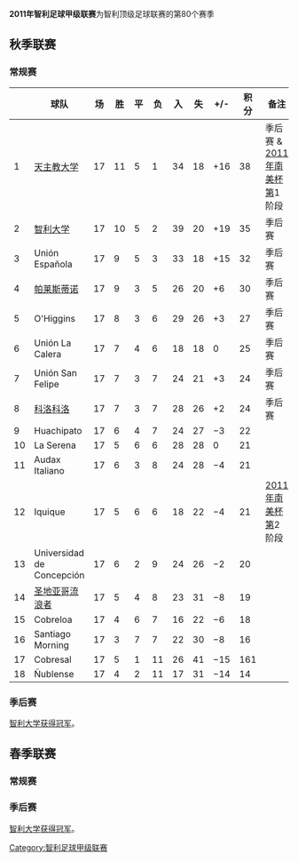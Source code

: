 **2011年智利足球甲级联赛**为智利顶级足球联赛的第80个赛季

## 秋季联赛

### 常规赛

|    | 球队                                                               | 场  | 胜  | 平 | 负  | 入  | 失  | \+/- | 积分  | 备注                                                                      |
| -- | ---------------------------------------------------------------- | -- | -- | - | -- | -- | -- | ---- | --- | ----------------------------------------------------------------------- |
| 1  | [天主教大学](../Page/天主教大学竞技俱乐部.md "wikilink")                        | 17 | 11 | 5 | 1  | 34 | 18 | \+16 | 38  | 季后赛 & [2011年南美杯第](https://zh.wikipedia.org/wiki/2011年南美杯 "wikilink")1阶段 |
| 2  | [智利大学](../Page/智利大学足球俱乐部.md "wikilink")                          | 17 | 10 | 5 | 2  | 39 | 20 | \+19 | 35  | 季后赛                                                                     |
| 3  | Unión Española                                                   | 17 | 9  | 5 | 3  | 33 | 18 | \+15 | 32  | 季后赛                                                                     |
| 4  | [帕莱斯蒂诺](https://zh.wikipedia.org/wiki/帕莱斯蒂诺竞技俱乐部 "wikilink")     | 17 | 9  | 3 | 5  | 26 | 20 | \+6  | 30  | 季后赛                                                                     |
| 5  | O'Higgins                                                        | 17 | 8  | 3 | 6  | 29 | 26 | \+3  | 27  | 季后赛                                                                     |
| 6  | Unión La Calera                                                  | 17 | 7  | 4 | 6  | 18 | 18 | 0    | 25  | 季后赛                                                                     |
| 7  | Unión San Felipe                                                 | 17 | 7  | 3 | 7  | 24 | 21 | \+3  | 24  | 季后赛                                                                     |
| 8  | [科洛科洛](https://zh.wikipedia.org/wiki/科洛科洛 "wikilink")            | 17 | 7  | 3 | 7  | 28 | 26 | \+2  | 24  | 季后赛                                                                     |
| 9  | Huachipato                                                       | 17 | 6  | 4 | 7  | 24 | 27 | −3   | 22  |                                                                         |
| 10 | La Serena                                                        | 17 | 5  | 6 | 6  | 28 | 28 | 0    | 21  |                                                                         |
| 11 | Audax Italiano                                                   | 17 | 6  | 3 | 8  | 24 | 28 | −4   | 21  |                                                                         |
| 12 | Iquique                                                          | 17 | 5  | 6 | 6  | 18 | 22 | −4   | 21  | [2011年南美杯第](https://zh.wikipedia.org/wiki/2011年南美杯 "wikilink")2阶段       |
| 13 | Universidad de Concepción                                        | 17 | 6  | 2 | 9  | 24 | 26 | −2   | 20  |                                                                         |
| 14 | [圣地亚哥流浪者](https://zh.wikipedia.org/wiki/圣地亚哥流浪者竞技俱乐部 "wikilink") | 17 | 5  | 4 | 8  | 23 | 31 | −8   | 19  |                                                                         |
| 15 | Cobreloa                                                         | 17 | 4  | 6 | 7  | 16 | 22 | −6   | 18  |                                                                         |
| 16 | Santiago Morning                                                 | 17 | 3  | 7 | 7  | 22 | 30 | −8   | 16  |                                                                         |
| 17 | Cobresal                                                         | 17 | 5  | 1 | 11 | 26 | 41 | −15  | 161 |                                                                         |
| 18 | Ñublense                                                         | 17 | 4  | 2 | 11 | 17 | 31 | −14  | 14  |                                                                         |

### 季后赛

[智利大学获得冠军](../Page/智利大学足球俱乐部.md "wikilink")。

## 春季联赛

### 常规赛

### 季后赛

[智利大学获得冠军](../Page/智利大学足球俱乐部.md "wikilink")。

[Category:智利足球甲级联赛](https://zh.wikipedia.org/wiki/Category:智利足球甲级联赛 "wikilink")
